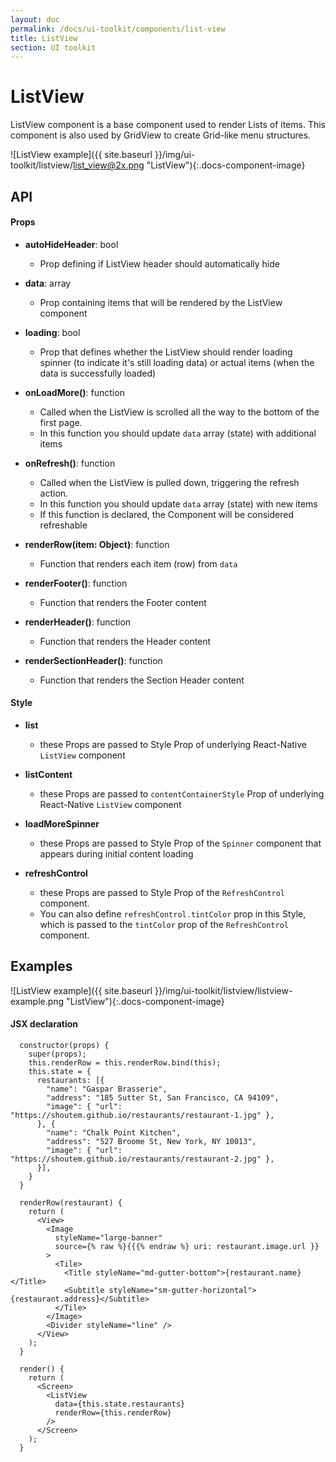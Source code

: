 ```yaml
---
layout: doc
permalink: /docs/ui-toolkit/components/list-view
title: ListView
section: UI toolkit
---
```


# ListView 

ListView component is a base component used to render Lists of items. This component is also used by GridView to create Grid-like menu structures.  

![ListView example]({{ site.baseurl }}/img/ui-toolkit/listview/list_view@2x.png "ListView"){:.docs-component-image}

## API

#### Props

* **autoHideHeader**: bool
  - Prop defining if ListView header should automatically hide

* **data**: array  
  - Prop containing items that will be rendered by the ListView component

* **loading**: bool  
  - Prop that defines whether the ListView should render loading spinner (to indicate it's still loading data) or actual items (when the data is successfully loaded)

* **onLoadMore()**: function  
  - Called when the ListView is scrolled all the way to the bottom of the first page. 
  - In this function you should update `data` array (state) with additional items

* **onRefresh()**: function  
  - Called when the ListView is pulled down, triggering the refresh action. 
  - In this function you should update `data` array (state) with new items
  - If this function is declared, the Component will be considered refreshable

* **renderRow(item: Object)**: function  
  - Function that renders each item (row) from `data`

* **renderFooter()**: function  
  - Function that renders the Footer content
 
* **renderHeader()**: function  
  - Function that renders the Header content

* **renderSectionHeader()**: function  
  - Function that renders the Section Header content

#### Style

* **list** 
  - these Props are passed to Style Prop of underlying React-Native `ListView` component  

* **listContent**
  - these Props are passed to `contentContainerStyle` Prop of underlying React-Native `ListView` component  

* **loadMoreSpinner**
  - these Props are passed to Style Prop of the `Spinner` component that appears during initial content loading  
     
* **refreshControl**
  - these Props are passed to Style Prop of the `RefreshControl` component.  
  - You can also define `refreshControl.tintColor` prop in this Style, which is passed to the `tintColor` prop of the `RefreshControl` component.

## Examples
![ListView example]({{ site.baseurl }}/img/ui-toolkit/listview/listview-example.png "ListView"){:.docs-component-image}

#### JSX declaration
```JSX
  constructor(props) {
    super(props);
    this.renderRow = this.renderRow.bind(this);
    this.state = {
      restaurants: [{
        "name": "Gaspar Brasserie",
        "address": "185 Sutter St, San Francisco, CA 94109",
        "image": { "url": "https://shoutem.github.io/restaurants/restaurant-1.jpg" },
      }, {
        "name": "Chalk Point Kitchen",
        "address": "527 Broome St, New York, NY 10013",
        "image": { "url": "https://shoutem.github.io/restaurants/restaurant-2.jpg" },
      }],
    }
  }

  renderRow(restaurant) {
    return (
      <View>
        <Image
          styleName="large-banner"
          source={% raw %}{{{% endraw %} uri: restaurant.image.url }}
        >
          <Tile>
            <Title styleName="md-gutter-bottom">{restaurant.name}</Title>
            <Subtitle styleName="sm-gutter-horizontal">{restaurant.address}</Subtitle>
          </Tile>
        </Image>
        <Divider styleName="line" />
      </View>
    );
  }

  render() {
    return (
      <Screen>
        <ListView
          data={this.state.restaurants}
          renderRow={this.renderRow}
        />
      </Screen>
    );
  }
```
